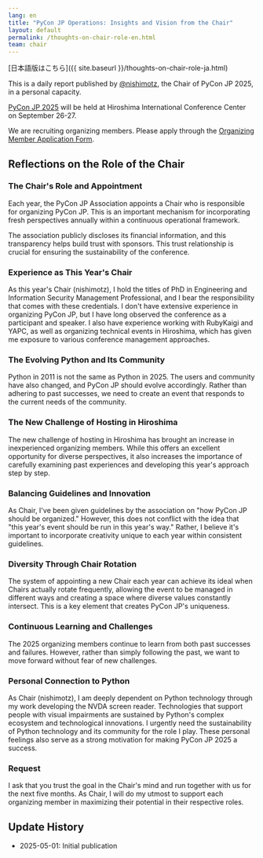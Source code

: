 ```yaml
---
lang: en
title: "PyCon JP Operations: Insights and Vision from the Chair"
layout: default
permalink: /thoughts-on-chair-role-en.html
team: chair
---
```


[日本語版はこちら]({{ site.baseurl }}/thoughts-on-chair-role-ja.html)

This is a daily report published by [@nishimotz](https://d.nishimotz.com/aboutme), the Chair of PyCon JP 2025, in a personal capacity.

[PyCon JP 2025](https://2025.pycon.jp/) will be held at Hiroshima International Conference Center on September 26-27.

We are recruiting organizing members. Please apply through the [Organizing Member Application Form](https://forms.gle/7irqYKhZVj7AY7LfA).



## Reflections on the Role of the Chair

### The Chair's Role and Appointment

Each year, the PyCon JP Association appoints a Chair who is responsible for organizing PyCon JP. This is an important mechanism for incorporating fresh perspectives annually within a continuous operational framework.

The association publicly discloses its financial information, and this transparency helps build trust with sponsors. This trust relationship is crucial for ensuring the sustainability of the conference.

### Experience as This Year's Chair

As this year's Chair (nishimotz), I hold the titles of PhD in Engineering and Information Security Management Professional, and I bear the responsibility that comes with these credentials. I don't have extensive experience in organizing PyCon JP, but I have long observed the conference as a participant and speaker. I also have experience working with RubyKaigi and YAPC, as well as organizing technical events in Hiroshima, which has given me exposure to various conference management approaches.

### The Evolving Python and Its Community

Python in 2011 is not the same as Python in 2025. The users and community have also changed, and PyCon JP should evolve accordingly. Rather than adhering to past successes, we need to create an event that responds to the current needs of the community.

### The New Challenge of Hosting in Hiroshima

The new challenge of hosting in Hiroshima has brought an increase in inexperienced organizing members. While this offers an excellent opportunity for diverse perspectives, it also increases the importance of carefully examining past experiences and developing this year's approach step by step.

### Balancing Guidelines and Innovation

As Chair, I've been given guidelines by the association on "how PyCon JP should be organized." However, this does not conflict with the idea that "this year's event should be run in this year's way." Rather, I believe it's important to incorporate creativity unique to each year within consistent guidelines.

### Diversity Through Chair Rotation

The system of appointing a new Chair each year can achieve its ideal when Chairs actually rotate frequently, allowing the event to be managed in different ways and creating a space where diverse values constantly intersect. This is a key element that creates PyCon JP's uniqueness.

### Continuous Learning and Challenges

The 2025 organizing members continue to learn from both past successes and failures. However, rather than simply following the past, we want to move forward without fear of new challenges.

### Personal Connection to Python

As Chair (nishimotz), I am deeply dependent on Python technology through my work developing the NVDA screen reader. Technologies that support people with visual impairments are sustained by Python's complex ecosystem and technological innovations. I urgently need the sustainability of Python technology and its community for the role I play. These personal feelings also serve as a strong motivation for making PyCon JP 2025 a success.

### Request

I ask that you trust the goal in the Chair's mind and run together with us for the next five months. As Chair, I will do my utmost to support each organizing member in maximizing their potential in their respective roles.



## Update History

- 2025-05-01: Initial publication
